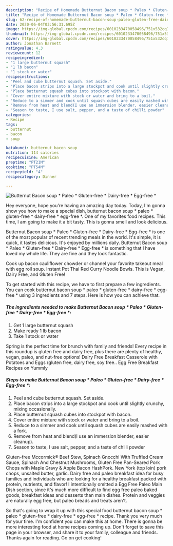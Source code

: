 ```yaml
---
description: "Recipe of Homemade Butternut Bacon soup * Paleo * Gluten-free * Dairy-free * Egg-free *"
title: "Recipe of Homemade Butternut Bacon soup * Paleo * Gluten-free * Dairy-free * Egg-free *"
slug: 62-recipe-of-homemade-butternut-bacon-soup-paleo-gluten-free-dairy-free-egg-free
date: 2020-06-04T03:56:31.695Z
image: https://img-global.cpcdn.com/recipes/6010233470058496/751x532cq70/butternut-bacon-soup-paleo-gluten-free-dairy-free-egg-free-recipe-main-photo.jpg
thumbnail: https://img-global.cpcdn.com/recipes/6010233470058496/751x532cq70/butternut-bacon-soup-paleo-gluten-free-dairy-free-egg-free-recipe-main-photo.jpg
cover: https://img-global.cpcdn.com/recipes/6010233470058496/751x532cq70/butternut-bacon-soup-paleo-gluten-free-dairy-free-egg-free-recipe-main-photo.jpg
author: Jonathan Barnett
ratingvalue: 4.3
reviewcount: 12
recipeingredient:
- "1 large butternut squash"
- "1 lb bacon"
- "1 stock or water"
recipeinstructions:
- "Peel and cube butternut squash. Set aside."
- "Place bacon strips into a large stockpot and cook until slightly crunchy, mixing occasionally."
- "Place butternut squash cubes into stockpot with bacon."
- "Cover entire mixture with stock or water and bring to a boil."
- "Reduce to a simmer and cook until squash cubes are easily mashed with a fork."
- "Remove from heat and blend(I use an immersion blender, easier cleanup)."
- "Season to taste, I use salt, pepper, and a taste of chilli powder"
categories:
- Recipe
tags:
- butternut
- bacon
- soup

katakunci: butternut bacon soup 
nutrition: 114 calories
recipecuisine: American
preptime: "PT21M"
cooktime: "PT54M"
recipeyield: "4"
recipecategory: Dinner

---
```



![Butternut Bacon soup * Paleo * Gluten-free * Dairy-free * Egg-free *](https://img-global.cpcdn.com/recipes/6010233470058496/751x532cq70/butternut-bacon-soup-paleo-gluten-free-dairy-free-egg-free-recipe-main-photo.jpg)

Hey everyone, hope you're having an amazing day today. Today, I'm gonna show you how to make a special dish, butternut bacon soup * paleo * gluten-free * dairy-free * egg-free *. One of my favorites food recipes. This time, I am going to make it a bit tasty. This is gonna smell and look delicious.

Butternut Bacon soup * Paleo * Gluten-free * Dairy-free * Egg-free * is one of the most popular of recent trending meals in the world. It's simple, it is quick, it tastes delicious. It's enjoyed by millions daily. Butternut Bacon soup * Paleo * Gluten-free * Dairy-free * Egg-free * is something that I have loved my whole life. They are fine and they look fantastic.

Cook up bacon cauliflower chowder or channel your favorite takeout meal with egg roll soup. Instant Pot Thai Red Curry Noodle Bowls. This is Vegan, Dairy Free, and Gluten Free!


To get started with this recipe, we have to first prepare a few ingredients. You can cook butternut bacon soup * paleo * gluten-free * dairy-free * egg-free * using 3 ingredients and 7 steps. Here is how you can achieve that.

##### The ingredients needed to make Butternut Bacon soup * Paleo * Gluten-free * Dairy-free * Egg-free *:

1. Get 1 large butternut squash
1. Make ready 1 lb bacon
1. Take 1 stock or water


Spring is the perfect time for brunch with family and friends! Every recipe in this roundup is gluten free and dairy free, plus there are plenty of healthy, vegan, paleo, and nut-free options! Dairy Free Breakfast Casserole with Potatoes and Eggs (gluten free, dairy free, soy free.. Egg Free Breakfast Recipes on Yummly 

##### Steps to make Butternut Bacon soup * Paleo * Gluten-free * Dairy-free * Egg-free *:

1. Peel and cube butternut squash. Set aside.
1. Place bacon strips into a large stockpot and cook until slightly crunchy, mixing occasionally.
1. Place butternut squash cubes into stockpot with bacon.
1. Cover entire mixture with stock or water and bring to a boil.
1. Reduce to a simmer and cook until squash cubes are easily mashed with a fork.
1. Remove from heat and blend(I use an immersion blender, easier cleanup).
1. Season to taste, I use salt, pepper, and a taste of chilli powder


Gluten-free Mccormick® Beef Stew, Spinach Gnocchi With Truffled Cream Sauce, Spinach And Chestnut Mushrooms, Gluten Free Pan-Seared Pork Chops with Maple Gravy &amp; Apple Bacon HashPork. New York (top loin) pork chops, unsalted butter, garlic. Dairy free and paleo breakfast idea for busy families and individuals who are looking for a healthy breakfast packed with protein, nutrients, and flavor! I intentionally omitted a Egg Free Paleo Main Dish section, since it&#39;s much more difficult to find egg free paleo baked goods, breakfast ideas and desserts than main dishes. Protein and veggies are naturally egg free, but paleo breads and treats aren&#39;t. 

So that's going to wrap it up with this special food butternut bacon soup * paleo * gluten-free * dairy-free * egg-free * recipe. Thank you very much for your time. I'm confident you can make this at home. There is gonna be more interesting food at home recipes coming up. Don't forget to save this page in your browser, and share it to your family, colleague and friends. Thanks again for reading. Go on get cooking!
